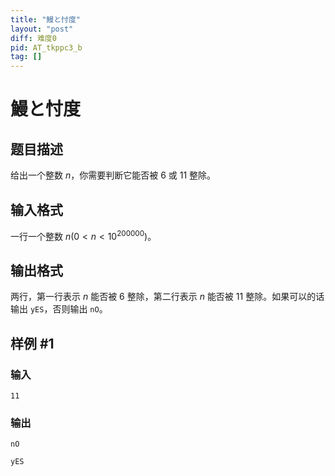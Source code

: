 ```yaml
---
title: "鰻と忖度"
layout: "post"
diff: 难度0
pid: AT_tkppc3_b
tag: []
---
```


# 鰻と忖度

## 题目描述

给出一个整数 $n$，你需要判断它能否被 $6$ 或 $11$ 整除。

## 输入格式

一行一个整数 $n(0 < n <10^{200000})$。

## 输出格式

两行，第一行表示 $n$ 能否被 $6$ 整除，第二行表示 $n$ 能否被 $11$ 整除。如果可以的话输出 `yES`，否则输出 `nO`。

## 样例 #1

### 输入

```
11
```

### 输出

```
nO
yES
```

